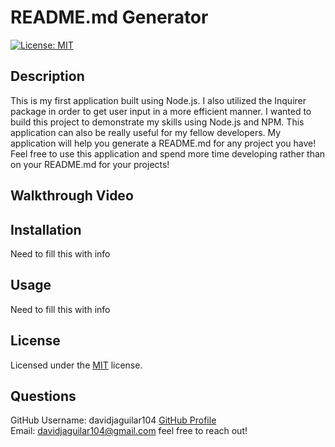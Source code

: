 
# README.md Generator    

[![License: MIT](https://img.shields.io/badge/License-MIT-yellow.svg)](https://opensource.org/licenses/MIT)

## Description   

This is my first application built using Node.js. I also utilized the Inquirer package in order to get user input in a more efficient manner. I wanted to build this project to demonstrate my skills using Node.js and NPM. This application can also be really useful for my fellow developers. My application will help you generate a README.md for any project you have! Feel free to use this application and spend more time developing rather than on your README.md for your projects!

## Walkthrough Video

## Installation

Need to fill this with info

## Usage

Need to fill this with info

## License

Licensed under the [MIT](./src/MIT-LICENSE.txt) license.        

## Questions

GitHub Username: davidjaguilar104 [GitHub Profile](https://github.com/davidjaguilar104)       
Email: davidjaguilar104@gmail.com feel free to reach out!
